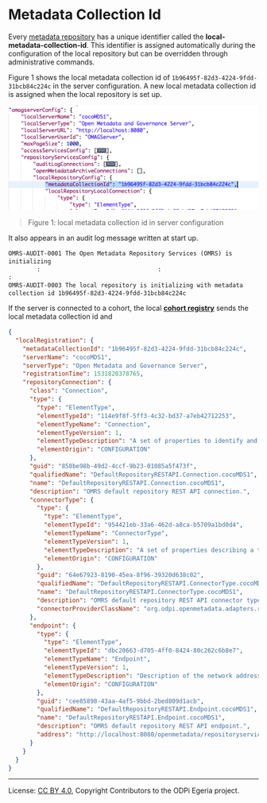 <!-- SPDX-License-Identifier: CC-BY-4.0 -->
<!-- Copyright Contributors to the ODPi Egeria project. -->

# Metadata Collection Id

Every [metadata repository](metadata-collection.md) has a unique identifier called 
the **local-metadata-collection-id**.
This identifier is assigned automatically during the configuration
of the local repository
but can be overridden through administrative commands.

Figure 1 shows the local metadata collection id of
`1b96495f-82d3-4224-9fdd-31bcb84c224c` in the server configuration.
A new local metadata collection id is assigned when the local repository is set up.

![Figure 1: local metadata collection id in server configuration](local-metadata-collection-id-in-config.png)
> Figure 1: local metadata collection id in server configuration

It also appears in an audit log message written at start up.

```
OMRS-AUDIT-0001 The Open Metadata Repository Services (OMRS) is initializing
        :                                 :                              :
OMRS-AUDIT-0003 The local repository is initializing with metadata collection id 1b96495f-82d3-4224-9fdd-31bcb84c224c
```

If the server is connected to a cohort, the local **[cohort registry](component-descriptions/cohort-registry.md)**
sends the local metadata collection id and 

```json
{
  "localRegistration": {
    "metadataCollectionId": "1b96495f-82d3-4224-9fdd-31bcb84c224c",
    "serverName": "cocoMDS1",
    "serverType": "Open Metadata and Governance Server",
    "registrationTime": 1531820378765,
    "repositoryConnection": {
      "class": "Connection",
      "type": {
        "type": "ElementType",
        "elementTypeId": "114e9f8f-5ff3-4c32-bd37-a7eb42712253",
        "elementTypeName": "Connection",
        "elementTypeVersion": 1,
        "elementTypeDescription": "A set of properties to identify and configure a connector instance.",
        "elementOrigin": "CONFIGURATION"
      },
      "guid": "858be98b-49d2-4ccf-9b23-01085a5f473f",
      "qualifiedName": "DefaultRepositoryRESTAPI.Connection.cocoMDS1",
      "name": "DefaultRepositoryRESTAPI.Connection.cocoMDS1",
      "description": "OMRS default repository REST API connection.",
      "connectorType": {
        "type": {
          "type": "ElementType",
          "elementTypeId": "954421eb-33a6-462d-a8ca-b5709a1bd0d4",
          "elementTypeName": "ConnectorType",
          "elementTypeVersion": 1,
          "elementTypeDescription": "A set of properties describing a type of connector.",
          "elementOrigin": "CONFIGURATION"
        },
        "guid": "64e67923-8190-45ea-8f96-39320d638c02",
        "qualifiedName": "DefaultRepositoryRESTAPI.ConnectorType.cocoMDS1",
        "name": "DefaultRepositoryRESTAPI.ConnectorType.cocoMDS1",
        "description": "OMRS default repository REST API connector type.",
        "connectorProviderClassName": "org.odpi.openmetadata.adapters.repositoryservices.rest.repositoryconnector.OMRSRESTRepositoryConnectorProvider"
      },
      "endpoint": {
        "type": {
          "type": "ElementType",
          "elementTypeId": "dbc20663-d705-4ff0-8424-80c262c6b8e7",
          "elementTypeName": "Endpoint",
          "elementTypeVersion": 1,
          "elementTypeDescription": "Description of the network address and related information needed to call a software service.",
          "elementOrigin": "CONFIGURATION"
        },
        "guid": "cee85898-43aa-4af5-9bbd-2bed809d1acb",
        "qualifiedName": "DefaultRepositoryRESTAPI.Endpoint.cocoMDS1",
        "name": "DefaultRepositoryRESTAPI.Endpoint.cocoMDS1",
        "description": "OMRS default repository REST API endpoint.",
        "address": "http://localhost:8080/openmetadata/repositoryservices/"
      }
    }
  }
}
```

----
License: [CC BY 4.0](https://creativecommons.org/licenses/by/4.0/),
Copyright Contributors to the ODPi Egeria project.